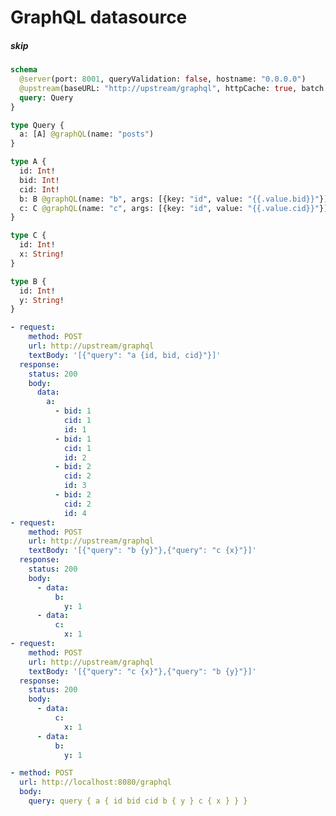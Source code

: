# GraphQL datasource

##### skip

[//]: # "nested @graphql directives currently not supported"
[//]: # "This test had an assertion with a fail annotation that testconv cannot convert losslessly. If you need the original responses, you can find it in git history. For example, at commit https://github.com/tailcallhq/tailcall/tree/1c32ca9e8080ae3b17e9cf41078d028d3e0289da"

```graphql @server
schema
  @server(port: 8001, queryValidation: false, hostname: "0.0.0.0")
  @upstream(baseURL: "http://upstream/graphql", httpCache: true, batch: {delay: 1}) {
  query: Query
}

type Query {
  a: [A] @graphQL(name: "posts")
}

type A {
  id: Int!
  bid: Int!
  cid: Int!
  b: B @graphQL(name: "b", args: [{key: "id", value: "{{.value.bid}}"}], batch: true)
  c: C @graphQL(name: "c", args: [{key: "id", value: "{{.value.cid}}"}], batch: true)
}

type C {
  id: Int!
  x: String!
}

type B {
  id: Int!
  y: String!
}
```

```yml @mock
- request:
    method: POST
    url: http://upstream/graphql
    textBody: '[{"query": "a {id, bid, cid}"}]'
  response:
    status: 200
    body:
      data:
        a:
          - bid: 1
            cid: 1
            id: 1
          - bid: 1
            cid: 1
            id: 2
          - bid: 2
            cid: 2
            id: 3
          - bid: 2
            cid: 2
            id: 4
- request:
    method: POST
    url: http://upstream/graphql
    textBody: '[{"query": "b {y}"},{"query": "c {x}"}]'
  response:
    status: 200
    body:
      - data:
          b:
            y: 1
      - data:
          c:
            x: 1
- request:
    method: POST
    url: http://upstream/graphql
    textBody: '[{"query": "c {x}"},{"query": "b {y}"}]'
  response:
    status: 200
    body:
      - data:
          c:
            x: 1
      - data:
          b:
            y: 1
```

```yml @test
- method: POST
  url: http://localhost:8080/graphql
  body:
    query: query { a { id bid cid b { y } c { x } } }
```
